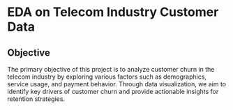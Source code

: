 # EDA on Telecom Industry Customer Data

## Objective
The primary objective of this project is to analyze customer churn in the telecom industry by exploring various factors such as demographics, service usage, and payment behavior. Through data visualization, we aim to identify key drivers of customer churn and provide actionable insights for retention strategies.
